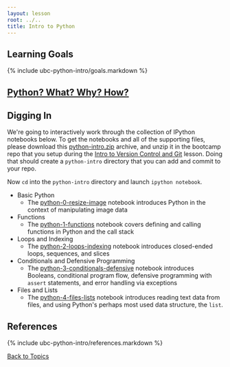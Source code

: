 ```yaml
---
layout: lesson
root: ../..
title: Intro to Python
---
```


## Learning Goals
{% include ubc-python-intro/goals.markdown %}


## [Python? What? Why? How?](why_python.html)


## Digging In

We're going to interactively work through the collection of IPython notebooks below.
To get the notebooks and all of the supporting files,
please download this [python-intro.zip](python-intro.zip) archive,
and unzip it in the bootcamp repo that you setup during the [Intro to Version Control and Git]({{page.root}}/lessons/ubc-git-intro/index.html) lesson.
Doing that should create a `python-intro` directory that you can add and commit to your repo.

Now `cd` into the `python-intro` directory and launch `ipython notebook`.

* Basic Python
  * The [python-0-resize-image](http://nbviewer.ipython.org/url/douglatornell.github.io/2013-09-26-ubc/lessons/ubc-python-intro/python-0-resize-image.ipynb) notebook introduces Python in the context of manipulating image data
* Functions
  * The [python-1-functions](http://nbviewer.ipython.org/url/douglatornell.github.io/2013-09-26-ubc/lessons/ubc-python-intro/python-1-functions.ipynb) notebook covers defining and calling functions in Python and the call stack
* Loops and Indexing
  * The [python-2-loops-indexing](http://nbviewer.ipython.org/url/douglatornell.github.io/2013-09-26-ubc/lessons/ubc-python-intro/python-2-loops-indexing.ipynb) notebook introduces closed-ended loops, sequences, and slices
* Conditionals and Defensive Programming
  * The [python-3-conditionals-defensive](http://nbviewer.ipython.org/url/douglatornell.github.io/2013-09-26-ubc/lessons/ubc-python-intro/python-3-conditionals-defensive.ipynb) notebook introduces Booleans, conditional program flow, defensive programming with `assert` statements, and error handling via exceptions
* Files and Lists
  * The [python-4-files-lists](http://nbviewer.ipython.org/url/douglatornell.github.io/2013-09-26-ubc/lessons/ubc-python-intro/python-4-files-lists.ipynb) notebook introduces reading text data from files, and using Python's perhaps most used data structure, the `list`.


## References
{% include ubc-python-intro/references.markdown %}


[Back to Topics]({{page.root}}/index.html#topics)
